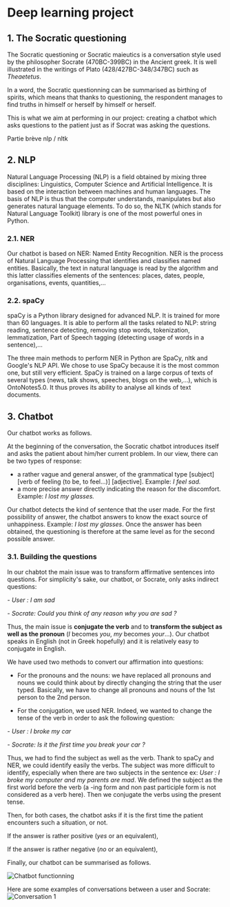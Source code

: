
# Deep learning project


## 1. The Socratic questioning

The Socratic questioning or Socratic maieutics is a conversation style used by the philosopher Socrate (470BC-399BC) in the Ancient greek. It is well illustrated in the writings of Plato (428/427BC-348/347BC) such as *Theaetetus*.

In a word, the Socratic questionning can be summarised as birthing of spirits, which means that thanks to questioning, the respondent manages to find truths in himself or herself by himself or herself.

This is what we aim at performing in our project: creating a chatbot which asks questions to the patient just as if Socrat was asking the questions.

Partie brève nlp / nltk

## 2. NLP

Natural Language Processing (NLP) is a field obtained by mixing three disciplines: Linguistics, Computer Science and Artificial Intelligence. It is based on the interaction between machines and human languages. The basis of NLP is thus that the computer understands, manipulates but also generates natural language elements. To do so, the NLTK (which stands for Natural Language Toolkit) library is one of the most powerful ones in Python.

### 2.1. NER

Our chatbot is based on NER: Named Entity Recognition. NER is the process of Natural Language Processing that identifies and classifies named entities. Basically, the text in natural language is read by the algorithm and this latter classifies elements of the sentences: places, dates, people, organisations, events, quantities,...


### 2.2. spaCy

spaCy is a Python library designed for advanced NLP. It is trained for more than 60 languages. It is able to perform all the tasks related to NLP: string reading, sentence detecting, removing stop words, tokenization, lemmatization, Part of Speech tagging (detecting usage of words in a sentence),...


The three main methods to perform NER in Python are SpaCy, nltk and Google's NLP API. We chose to use SpaCy because it is the most common one, but still very efficient. SpaCy is trained on a large corpus of texts of several types (news, talk shows, speeches, blogs on the web,...), which is OntoNotes5.0. It thus proves its ability to analyse all kinds of text documents.

## 3. Chatbot

Our chatbot works as follows.

At the beginning of the conversation, the Socratic chatbot introduces itself and asks the patient about him/her current problem. In our view, there can be two types of response: 
- a rather vague and general answer, of the grammatical type [subject] [verb of feeling (to be, to feel...)] [adjective]. Example: *I feel sad.*
- a more precise answer directly indicating the reason for the discomfort. Example: *I lost my glasses.*

Our chatbot detects the kind of sentence that the user made. For the first possibility of answer, the chatbot answers to know the exact source of unhappiness. Example: *I lost my glasses*. Once the answer has been obtained, the questioning is therefore at the same level as for the second possible answer.

### 3.1. Building the questions ###

In our chabtot the main issue was to transform affirmative sentences into questions. For simplicity's sake, our chatbot, or Socrate, only asks indirect questions:

*- User : I am sad* 

*- Socrate: Could you think of any reason why you are sad ?* 

Thus, the main issue is **conjugate the verb** and to **transform the subject as well as the pronoun** (*I* becomes *you*, *my* becomes *your*...). Our chatbot speaks in English (not in Greek hopefully) and it is relatively easy to conjugate in English. 

We have used two methods to convert our affirmation into questions:

- For the pronouns and the nouns: we have replaced all pronouns and nouns we could think about by directly changing the string that the user typed. Basically, we have to change all pronouns and nouns of the 1st person to the 2nd person. 

- For the conjugation, we used NER. Indeed, we wanted to change the tense of the verb in order to ask the following question: 

*- User : I broke my car* 

*- Socrate: Is it the first time you break your car ?* 

Thus, we had to find the subject as well as the verb. Thank to spaCy and NER, we could identify easily the verbs. The subject was more difficult to identify, especially when there are two subjects in the sentence ex: *User : I broke my computer and my parents are mad*. We defined the subject as the first world before the verb (a -ing form and non past participle form is not considered as a verb here). Then we conjugate the verbs using the present tense.





Then, for both cases, the chatbot asks if it is the first time the patient encounters such a situation, or not.

If the answer is rather positive (*yes* or an equivalent),

If the answer is rather negative (*no* or an equivalent), 

Finally, our chatbot can be summarised as follows.

![Chatbot functionning](https://github.com/helenelechene/Deep-learning-/blob/main/Sch%C3%A9ma%203.png)

Here are some examples of conversations between a user and Socrate:
![Conversation 1](https://github.com/helenelechene/Deep-learning-/blob/main/Conversation%20exemple.PNG)
